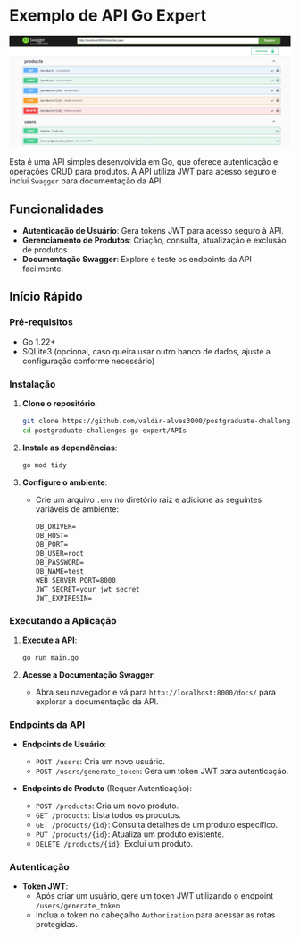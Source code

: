 # Exemplo de API Go Expert

![Screenshot](.github/screenshot.png)

Esta é uma API simples desenvolvida em Go, que oferece autenticação e operações CRUD para produtos. A API utiliza JWT para acesso seguro e inclui `Swagger` para documentação da API.

## Funcionalidades

- **Autenticação de Usuário**: Gera tokens JWT para acesso seguro à API.
- **Gerenciamento de Produtos**: Criação, consulta, atualização e exclusão de produtos.
- **Documentação Swagger**: Explore e teste os endpoints da API facilmente.

## Início Rápido

### Pré-requisitos

- Go 1.22+
- SQLite3 (opcional, caso queira usar outro banco de dados, ajuste a configuração conforme necessário)

### Instalação

1. **Clone o repositório**:
    ```bash
    git clone https://github.com/valdir-alves3000/postgraduate-challenges-go-expert.git
    cd postgraduate-challenges-go-expert/APIs
    ```

2. **Instale as dependências**:
    ```bash
    go mod tidy
    ```

3. **Configure o ambiente**:
   - Crie um arquivo `.env` no diretório raiz e adicione as seguintes variáveis de ambiente:
     ```
     DB_DRIVER=
     DB_HOST=
     DB_PORT=
     DB_USER=root
     DB_PASSWORD=
     DB_NAME=test
     WEB_SERVER_PORT=8000
     JWT_SECRET=your_jwt_secret
     JWT_EXPIRESIN=
     ```

### Executando a Aplicação

1. **Execute a API**:
    ```bash
    go run main.go
    ```

2. **Acesse a Documentação Swagger**:
   - Abra seu navegador e vá para `http://localhost:8000/docs/` para explorar a documentação da API.

### Endpoints da API

- **Endpoints de Usuário**:
  - `POST /users`: Cria um novo usuário.
  - `POST /users/generate_token`: Gera um token JWT para autenticação.

- **Endpoints de Produto** (Requer Autenticação):
  - `POST /products`: Cria um novo produto.
  - `GET /products`: Lista todos os produtos.
  - `GET /products/{id}`: Consulta detalhes de um produto específico.
  - `PUT /products/{id}`: Atualiza um produto existente.
  - `DELETE /products/{id}`: Exclui um produto.

### Autenticação

- **Token JWT**: 
  - Após criar um usuário, gere um token JWT utilizando o endpoint `/users/generate_token`.
  - Inclua o token no cabeçalho `Authorization` para acessar as rotas protegidas.
